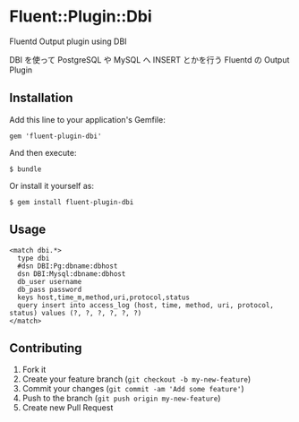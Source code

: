 # Fluent::Plugin::Dbi

Fluentd Output plugin using DBI

DBI を使って PostgreSQL や MySQL へ INSERT とかを行う Fluentd の Output Plugin

## Installation

Add this line to your application's Gemfile:

    gem 'fluent-plugin-dbi'

And then execute:

    $ bundle

Or install it yourself as:

    $ gem install fluent-plugin-dbi

## Usage

    <match dbi.*>
      type dbi
      #dsn DBI:Pg:dbname:dbhost
      dsn DBI:Mysql:dbname:dbhost
      db_user username
      db_pass password
      keys host,time_m,method,uri,protocol,status
      query insert into access_log (host, time, method, uri, protocol, status) values (?, ?, ?, ?, ?, ?)
    </match>

## Contributing

1. Fork it
2. Create your feature branch (`git checkout -b my-new-feature`)
3. Commit your changes (`git commit -am 'Add some feature'`)
4. Push to the branch (`git push origin my-new-feature`)
5. Create new Pull Request
